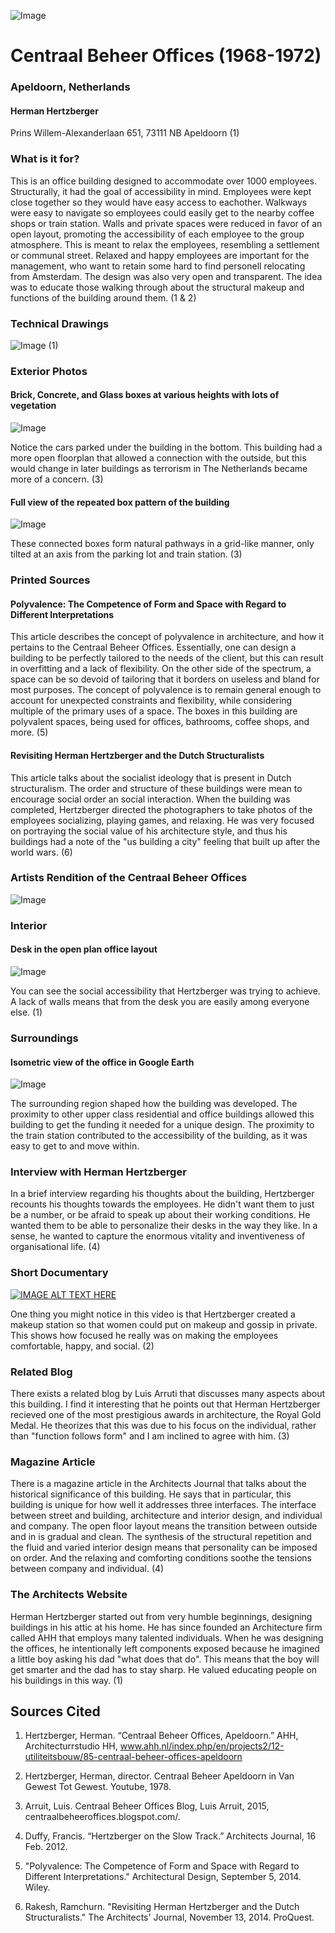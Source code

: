 ![Image](./baner.png)
# Centraal Beheer Offices (1968-1972)
### Apeldoorn, Netherlands
#### Herman Hertzberger
Prins Willem-Alexanderlaan 651, 73111 NB Apeldoorn
(1)

### What is it for?
This is an office building designed to accommodate over 1000 employees. Structurally, it had the goal of accessibility in mind. Employees were kept close together so they would have easy access to eachother. Walkways were easy to navigate so employees could easily get to the nearby coffee shops or train station. Walls and private spaces were reduced in favor of an open layout, promoting the accessibility of each employee to the group atmosphere. This is meant to relax the employees, resembling a settlement or communal street. Relaxed and happy employees are important for the management, who want to retain some hard to find personell relocating from Amsterdam. The design was also very open and transparent. The idea was to educate those walking through about the structural makeup and functions of the building around them.
(1 & 2)

### Technical Drawings
![Image](./technic.png)
(1)

### Exterior Photos

#### Brick, Concrete, and Glass boxes at various heights with lots of vegetation
![Image](./ext1.png)

Notice the cars parked under the building in the bottom. This building had a more open floorplan that allowed a connection with the outside, but this would change in later buildings as terrorism in The Netherlands became more of a concern.
(3)

#### Full view of the repeated box pattern of the building
![Image](./ext2.png)

These connected boxes form natural pathways in a grid-like manner, only tilted at an axis from the parking lot and train station.
(3)

### Printed Sources
#### Polyvalence: The Competence of Form and Space with Regard to Different Interpretations
This article describes the concept of polyvalence in architecture, and how it pertains to the Centraal Beheer Offices. Essentially, one can design a building to be perfectly tailored to the needs of the client, but this can result in overfitting and a lack of flexibility. On the other side of the spectrum, a space can be so devoid of tailoring that it borders on useless and bland for most purposes. The concept of polyvalence is to remain general enough to account for unexpected constraints and flexibility, while considering multiple of the primary uses of a space. The boxes in this building are polyvalent spaces, being used for offices, bathrooms, coffee shops, and more.
(5)

#### Revisiting Herman Hertzberger and the Dutch Structuralists
This article talks about the socialist ideology that is present in Dutch structuralism. The order and structure of these buildings were mean to encourage social order an social interaction. When the building was completed, Hertzberger directed the photographers to take photos of the employees socializing, playing games, and relaxing. He was very focused on portraying the social value of his architecture style, and thus his buildings had a note of the "us building a city" feeling that built up after the world wars.
(6)

### Artists Rendition of the Centraal Beheer Offices
![Image](./artist.png)

### Interior
#### Desk in the open plan office layout
![Image](./interior.png)

You can see the social accessibility that Hertzberger was trying to achieve. A lack of walls means that from the desk you are easily among everyone else.
(1)

### Surroundings
#### Isometric view of the office in Google Earth
![Image](./google_earth.png)

The surrounding region shaped how the building was developed. The proximity to other upper class residential and office buildings allowed this building to get the funding it needed for a unique design. The proximity to the train station contributed to the accessibility of the building, as it was easy to get to and move within.

### Interview with Herman Hertzberger
In a brief interview regarding his thoughts about the building, Hertzberger recounts his thoughts towards the employees. He didn't want them to just be a number, or be afraid to speak up about their working conditions. He wanted them to be able to personalize their desks in the way they like. In a sense, he wanted to capture the enormous vitality and inventiveness of organisational life.
(4)

### Short Documentary
[![IMAGE ALT TEXT HERE](http://img.youtube.com/vi/vyOcLMvewu8/0.jpg)](http://www.youtube.com/watch?v=vyOcLMvewu8)

One thing you might notice in this video is that Hertzberger created a makeup station so that women could put on makeup and gossip in private. This shows how focused he really was on making the employees comfortable, happy, and social.
(2)

### Related Blog
There exists a related blog by Luis Arruti that discusses many aspects about this building. I find it interesting that he points out that Herman Hertzberger recieved one of the most prestigious awards in architecture, the Royal Gold Medal. He theorizes that this was due to his focus on the individual, rather than "function follows form" and I am inclined to agree with him.
(3)

### Magazine Article
There is a magazine article in the Architects Journal that talks about the historical significance of this building. He says that in particular, this building is unique for how well it addresses three interfaces. The interface between street and building, architecture and interior design, and individual and company. The open floor layout means the transition between outside and in is gradual and clean. The synthesis of the structural repetition and the fluid and varied interior design means that personality can be imposed on order. And the relaxing and comforting conditions soothe the tensions between company and individual.
(4)

### The Architects Website
Herman Hertzberger started out from very humble beginnings, designing buildings in his attic at his home. He has since founded an Architecture firm called AHH that employs many talented individuals. When he was designing the offices, he intentionally left components exposed because he imagined a little boy asking his dad "what does that do". This means that the boy will get smarter and the dad has to stay sharp. He valued educating people on his buildings in this way.
(1)

## Sources Cited
1. Hertzberger, Herman. “Centraal Beheer Offices, Apeldoorn.” AHH, Architecturrstudio HH, www.ahh.nl/index.php/en/projects2/12-utiliteitsbouw/85-centraal-beheer-offices-apeldoorn

2. Hertzberger, Herman, director. Centraal Beheer Apeldoorn in Van Gewest Tot Gewest. Youtube, 1978.

3. Arruit, Luis. Centraal Beheer Offices Blog, Luis Arruit, 2015, centraalbeheeroffices.blogspot.com/.

4. Duffy, Francis. “Hertzberger on the Slow Track.” Architects Journal, 16 Feb. 2012.

5. "Polyvalence: The Competence of Form and Space with Regard to Different Interpretations." Architectural Design, September 5, 2014. Wiley.

6. Rakesh, Ramchurn. "Revisiting Herman Hertzberger and the Dutch Structuralists." The Architects' Journal, November 13, 2014. ProQuest.
